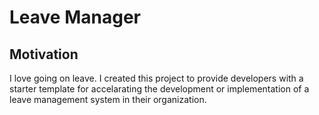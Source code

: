 # Leave Manager

## Motivation
I love going on leave. I created this project to provide developers with a starter template for accelarating the development or implementation of a leave management system in their organization.
